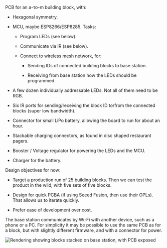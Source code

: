 PCB for an a-το-m building block, with:

  * Hexagonal symmetry.

  * MCU, maybe ESP8266/ESP8285. Tasks:
  
      - Program LEDs (see below).
      
      - Communicate via IR (see below).
      
      - Connect to wireless mesh network, for:
    
          + Sending IDs of connected building blocks to base station.
      
          + Receiving from base station how the LEDs should be
            programmed.

  * A few dozen individually addressable LEDs. Not all of them need to
    be RGB.

  * Six IR ports for sending/receiving the block ID to/from the
    connected blocks (super low bandwidth).

  * Connector for small LiPo battery, allowing the board to run for
    about an hour.

  * Stackable charging connectors, as found in disc shaped restaurant
    pagers.

  * Booster / Voltage regulator for powering the LEDs and the MCU.

  * Charger for the battery.

Design objectives for now:

  * Target a production run of 25 building blocks. Then we can test
    the product in the wild, with five sets of five blocks.

  * Design for quick PCBA (if using Seeed Fusion, then use their
    OPLs). That allows us to iterate quickly.
    
  * Prefer ease of development over cost.

The base station communicates by Wi-Fi with another device, such as a
phone or a PC. For simplicity it may be possible to use the same PCB
as for a block, but with slightly different firmware, and with a
connector for power.

![Rendering showing blocks stacked on base station, with PCB
exposed](rendering.jpg)
